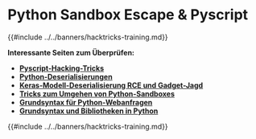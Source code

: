 # Python Sandbox Escape & Pyscript

{{#include ../../banners/hacktricks-training.md}}

**Interessante Seiten zum Überprüfen:**

- [**Pyscript-Hacking-Tricks**](pyscript.md)
- [**Python-Deserialisierungen**](../../pentesting-web/deserialization/README.md)
- [**Keras-Modell-Deserialisierung RCE und Gadget-Jagd**](keras-model-deserialization-rce-and-gadget-hunting.md)
- [**Tricks zum Umgehen von Python-Sandboxes**](bypass-python-sandboxes/README.md)
- [**Grundsyntax für Python-Webanfragen**](web-requests.md)
- [**Grundsyntax und Bibliotheken in Python**](basic-python.md)

{{#include ../../banners/hacktricks-training.md}}
